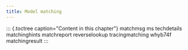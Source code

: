 ```yaml
---
title: Model matching
---
```


::: {.toctree caption="Content in this chapter"}
matchmsg ms techdetails matchinghints matchreport reverselookup
tracingmatching whyb74f matchingresult
:::
